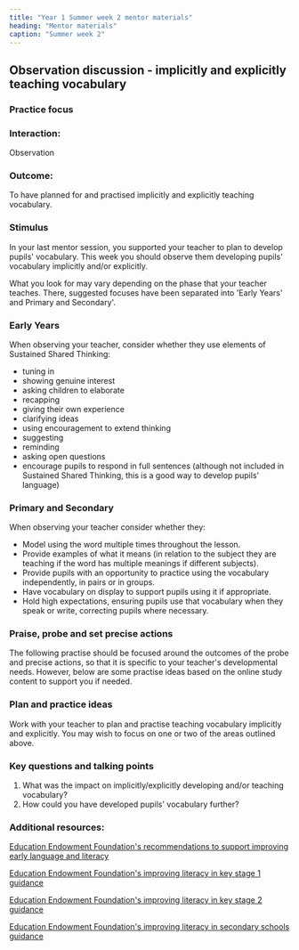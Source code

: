 ```yaml
---
title: "Year 1 Summer week 2 mentor materials"
heading: "Mentor materials"
caption: "Summer week 2"
---
```


## Observation discussion - implicitly and explicitly teaching vocabulary

### Practice focus

### Interaction:

Observation

### Outcome:

To have planned for and practised implicitly and explicitly teaching vocabulary.

### Stimulus

In your last mentor session, you supported your teacher to plan to develop pupils' vocabulary. This week you should observe them developing pupils' vocabulary implicitly and/or explicitly.

What you look for may vary depending on the phase that your teacher teaches. There, suggested focuses have been separated into 'Early Years' and Primary and Secondary'.

### Early Years

When observing your teacher, consider whether they use elements of Sustained Shared Thinking:

- tuning in
- showing genuine interest
- asking children to elaborate
- recapping
- giving their own experience
- clarifying ideas
- using encouragement to extend thinking
- suggesting
- reminding
- asking open questions
- encourage pupils to respond in full sentences (although not included in Sustained Shared Thinking, this is a good way to develop pupils' language)

### Primary and Secondary

When observing your teacher consider whether they:

- Model using the word multiple times throughout the lesson.
- Provide examples of what it means (in relation to the subject they are teaching if the word has multiple meanings if different subjects).
- Provide pupils with an opportunity to practice using the vocabulary independently, in pairs or in groups.
- Have vocabulary on display to support pupils using it if appropriate.
- Hold high expectations, ensuring pupils use that vocabulary when they speak or write, correcting pupils where necessary.

### Praise, probe and set precise actions

The following practise should be focused around the outcomes of the probe and precise actions, so that it is specific to your teacher's developmental needs. However, below are some practise ideas based on the online study content to support you if needed.

### Plan and practice ideas

Work with your teacher to plan and practise teaching vocabulary implicitly and explicitly. You may wish to focus on one or two of the areas outlined above.

### Key questions and talking points

1. What was the impact on implicitly/explicitly developing and/or teaching vocabulary?
2. How could you have developed pupils' vocabulary further?

### Additional resources:

[Education Endowment Foundation's recommendations to support improving early language and literacy](https://educationendowmentfoundation.org.uk/tools/guidance-reports/preparing-for-literacy/)

[Education Endowment Foundation's improving literacy in key stage 1 guidance](https://educationendowmentfoundation.org.uk/tools/guidance-reports/literacy-ks-1/)

[Education Endowment Foundation's improving literacy in key stage 2 guidance](https://educationendowmentfoundation.org.uk/tools/guidance-reports/literacy-ks-2/)

[Education Endowment Foundation's improving literacy in secondary schools guidance](https://educationendowmentfoundation.org.uk/tools/guidance-reports/improving-literacy-in-secondary-schools/)
